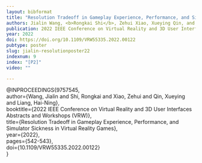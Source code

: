 ```yaml
---
layout: bibformat
title: "Resolution Tradeoff in Gameplay Experience, Performance, and Simulator Sickness in Virtual Reality Games"
authors: Jialin Wang, <b>Rongkai Shi</b>, Zehui Xiao, Xueying Qin, and Hai-Ning Liang
publication: 2022 IEEE Conference on Virtual Reality and 3D User Interfaces Abstracts and Workshops (VRW)
year: 2022
doi: https://doi.org/10.1109/VRW55335.2022.00122
pubtype: poster
slug: jialin-resolutionposter22
indexnum: 9
index: "[P2]"
video: ""

---
```


@INPROCEEDINGS{9757545, <br/>
author={Wang, Jialin and Shi, Rongkai and Xiao, Zehui and Qin, Xueying and Liang, Hai-Ning},  <br/>
booktitle={2022 IEEE Conference on Virtual Reality and 3D User Interfaces Abstracts and Workshops (VRW)},  <br/>
title={Resolution Tradeoff in Gameplay Experience, Performance, and Simulator Sickness in Virtual Reality Games},  <br/>
year={2022}, <br/>
pages={542-543}, <br/>
doi={10.1109/VRW55335.2022.00122}<br/>
}